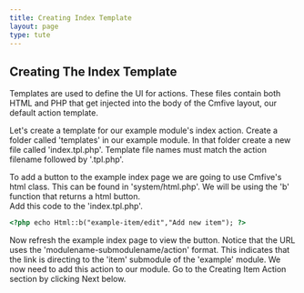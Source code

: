```yaml
---
title: Creating Index Template
layout: page
type: tute
---
```


## Creating The Index Template

Templates are used to define the UI for actions. These files contain both HTML and PHP that get injected into the body of the Cmfive layout, our default action template. 

Let's create a template for our example module's index action. Create a folder called 'templates' in our example module. In that folder create a new file called 'index.tpl.php'. Template file names must match the action filename followed by '.tpl.php'.

To add a button to the example index page we are going to use Cmfive's html class. This can be found in 'system/html.php'. We will be using the 'b' function that returns a html button.<br />
Add this code to the 'index.tpl.php'.
```html
<?php echo Html::b("example-item/edit","Add new item"); ?>
```
Now refresh the example index page to view the button. Notice that the URL uses the 'modulename-submodulename/action' format. This indicates that the link is directing to the 'item' submodule of the 'example' module. We now need to add this action to our module. Go to the Creating Item Action section by clicking Next below.

